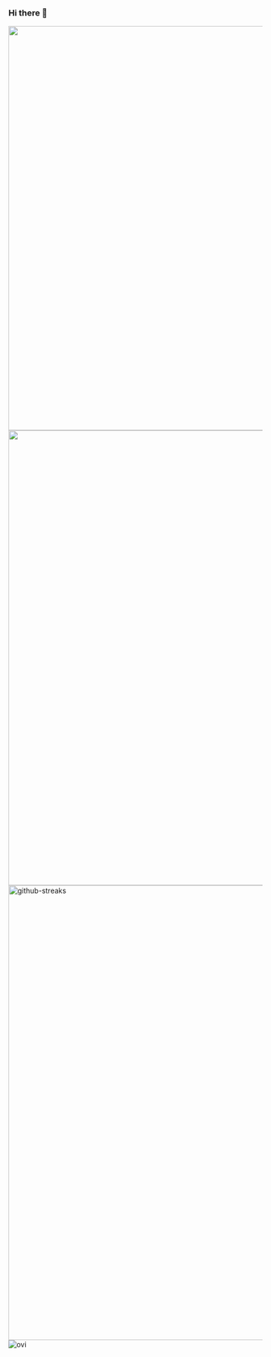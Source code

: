 ### Hi there 👋

<!--
**vibhatsu08/vibhatsu08** is a ✨ _special_ ✨ repository because its `README.md` (this file) appears on your GitHub profile.

Here are some ideas to get you started:

- 🔭 I’m currently working on ...
- 🌱 I’m currently learning ...
- 👯 I’m looking to collaborate on ...
- 🤔 I’m looking for help with ...
- 💬 Ask me about ...
- 📫 How to reach me: ...
- 😄 Pronouns: ...
- ⚡ Fun fact: ...
-->

<a href="URL_REDIRECT" target="blank"><img align="center" src="https://i.pinimg.com/originals/68/f3/ff/68f3ff8ddc1699f6234abee4e1d58dd9.gif" width="800"/></a>
</br>
<img src="https://github-readme-stats.vercel.app/api?username=vibhatsu08&show_icons=true&theme=vision-friendly-dark" width="900" border="none">
</br>
<img src="https://github-readme-streak-stats.herokuapp.com?user=vibhatsu08&theme=neon-dark&date_format=M%20j%5B%2C%20Y%5D&border=DDDDDD&sideNums=765CEC" alt="github-streaks" width="900">
</br>
<img src="https://github-readme-stats.vercel.app/api/top-langs?username=vibhatsu08&show_icons=true&locale=en&layout=compact&theme=chartreuse-dark" alt="ovi" />
